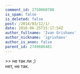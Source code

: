 ```yaml
---
comment_id: 2750060780
is_spam: false
is_deleted: false
post: /2014/03/12/1/
date: 2016-06-25T15:17:54Z
author_fullname: 'Ivan Grishaev'
author_nickname: 'igrishaev'
author_is_anon: false
parent_id: 2749686481
---
```


<p>&gt;&gt; не так ли ;)<br>нет, не так.</p>
